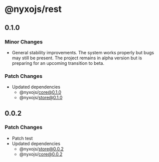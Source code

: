 # @nyxojs/rest

## 0.1.0

### Minor Changes

- General stability improvements. The system works properly but bugs may still be present. The project remains in alpha version but is preparing for an upcoming transition to beta.

### Patch Changes

- Updated dependencies
  - @nyxojs/core@0.1.0
  - @nyxojs/store@0.1.0

## 0.0.2

### Patch Changes

- Patch test
- Updated dependencies
  - @nyxojs/store@0.0.2
  - @nyxojs/core@0.0.2
